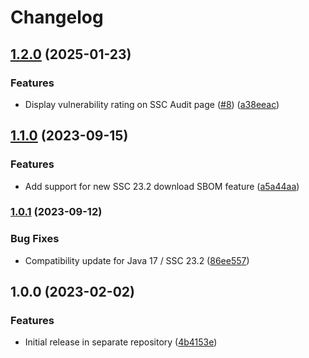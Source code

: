 # Changelog

## [1.2.0](https://github.com/fortify/fortify-ssc-parser-debricked-cyclonedx/compare/v1.1.0...v1.2.0) (2025-01-23)


### Features

* Display vulnerability rating on SSC Audit page ([#8](https://github.com/fortify/fortify-ssc-parser-debricked-cyclonedx/issues/8)) ([a38eeac](https://github.com/fortify/fortify-ssc-parser-debricked-cyclonedx/commit/a38eeac2bc9689488be61a0ed94a65a2bc2355da))

## [1.1.0](https://www.github.com/fortify/fortify-ssc-parser-debricked-cyclonedx/compare/v1.0.1...v1.1.0) (2023-09-15)


### Features

* Add support for new SSC 23.2 download SBOM feature ([a5a44aa](https://www.github.com/fortify/fortify-ssc-parser-debricked-cyclonedx/commit/a5a44aa1c3a4bd39be427626e1aa084bee76bbc5))

### [1.0.1](https://www.github.com/fortify/fortify-ssc-parser-debricked-cyclonedx/compare/v1.0.0...v1.0.1) (2023-09-12)


### Bug Fixes

* Compatibility update for Java 17 / SSC 23.2 ([86ee557](https://www.github.com/fortify/fortify-ssc-parser-debricked-cyclonedx/commit/86ee557d215b9622c3dcf8e2e87c80b01ae4e99e))

## 1.0.0 (2023-02-02)


### Features

* Initial release in separate repository ([4b4153e](https://www.github.com/fortify-ps/fortify-ssc-parser-debricked-cyclonedx/commit/4b4153e8e16d0fbb735d981e2911885551446c4e))
